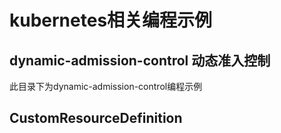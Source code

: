 # kubernetes相关编程示例

## dynamic-admission-control 动态准入控制

此目录下为dynamic-admission-control编程示例

## CustomResourceDefinition 